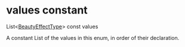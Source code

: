


# values constant







List&lt;[BeautyEffectType](../../zego_uikit_prebuilt_live_audio_room/BeautyEffectType.md)> const values
  




<p>A constant List of the values in this enum, in order of their declaration.</p>










